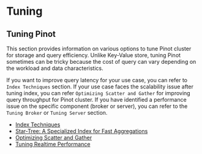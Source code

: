 # Tuning

## Tuning Pinot

This section provides information on various options to tune Pinot cluster for storage and query efficiency. Unlike Key-Value store, tuning Pinot sometimes can be tricky because the cost of query can vary depending on the workload and data characteristics.

If you want to improve query latency for your use case, you can refer to `Index Techniques` section. If your use case faces the scalability issue after tuning index, you can refer `Optimizing Scatter and Gather` for improving query throughput for Pinot cluster. If you have identified a performance issue on the specific component \(broker or server\), you can refer to the `Tuning Broker` or `Tuning Server` section.

* [Index Techniques](../../../basics/indexing/)
* [Star-Tree: A Specialized Index for Fast Aggregations](../../../basics/indexing/star-tree-index.md)
* [Optimizing Scatter and Gather](https://pinot.readthedocs.io/en/latest/tuning_scatter_and_gather.html)
* [Tuning Realtime Performance](realtime.md#tuning-realtime-performance) 



